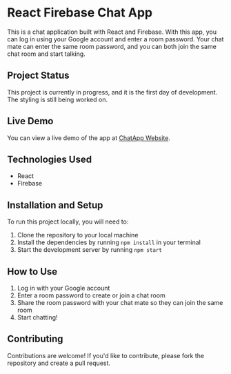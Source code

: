 # React Firebase Chat App

This is a chat application built with React and Firebase. With this app, you can log in using your Google account and enter a room password. Your chat mate can enter the same room password, and you can both join the same chat room and start talking.

## Project Status
This project is currently in progress, and it is the first day of development. The styling is still being worked on.

## Live Demo
You can view a live demo of the app at [ChatApp Website](http://ramadan-kareem2023.web.app/).

## Technologies Used
* React
* Firebase

## Installation and Setup
To run this project locally, you will need to:

1. Clone the repository to your local machine
2. Install the dependencies by running `npm install` in your terminal
3. Start the development server by running `npm start`
   
## How to Use
1. Log in with your Google account
2. Enter a room password to create or join a chat room
3. Share the room password with your chat mate so they can join the same room
4. Start chatting!
   
## Contributing
Contributions are welcome! If you'd like to contribute, please fork the repository and create a pull request.